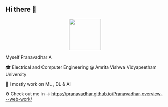 ## Hi there 👋

<div id="header" align="center">
  <img src="[[https://media.giphy.com/media/M9gbBd9nbDrOTu1Mqx/giphy.gi](https://i.giphy.com/media/v1.Y2lkPTc5MGI3NjExNXNod2J3dXU3ZDB0a3h6a3J3enlkaWxxYWViY2RtcHJiMnBrbjZrciZlcD12MV9pbnRlcm5hbF9naWZfYnlfaWQmY3Q9Zw/OvOQJNNfKpwEMPy3Yl/giphy.gif)](https://i.giphy.com/media/v1.Y2lkPTc5MGI3NjExNXNod2J3dXU3ZDB0a3h6a3J3enlkaWxxYWViY2RtcHJiMnBrbjZrciZlcD12MV9pbnRlcm5hbF9naWZfYnlfaWQmY3Q9Zw/OvOQJNNfKpwEMPy3Yl/giphy.gif)f" width="100"/>
</div>

Myself Pranavadhar A

🎓 Electrical and Computer Engineering @ Amrita Vishwa Vidyapeetham University

🔭 I mostly work on ML , DL & AI 

⚙️ Check out me in -> https://pranavadhar.github.io/Pranavadhar-overview---web-work/
